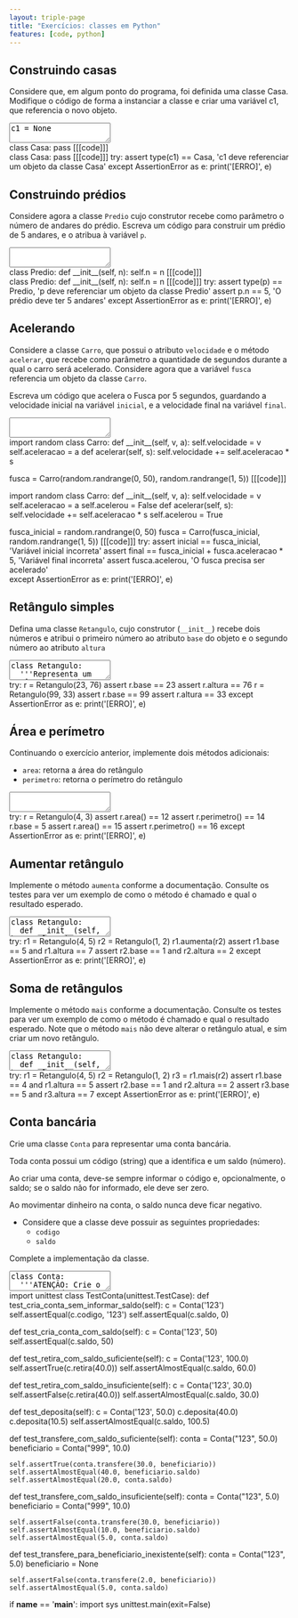 ```yaml
---
layout: triple-page
title: "Exercícios: classes em Python"
features: [code, python]
---
```


## Construindo casas

Considere que, em algum ponto do programa, foi definida uma classe Casa. Modifique o código de forma a instanciar a classe e criar uma variável c1, que referencia o novo objeto.

<textarea class="code lang-python">
c1 = None
</textarea>

<div class="runtemplate">
class Casa:
  pass
[[[code]]]
</div>

<div class="testcode">
class Casa:
  pass
[[[code]]]
try:
  assert type(c1) == Casa, 'c1 deve referenciar um objeto da classe Casa'
except AssertionError as e:
  print('[ERRO]', e)
</div>

## Construindo prédios

Considere agora a classe `Predio` cujo construtor recebe como parâmetro o número de andares do prédio. Escreva um código para construir um prédio de 5 andares, e o atribua à variável `p`.

<textarea class="code lang-python">
</textarea>

<div class="runtemplate">
class Predio:
  def __init__(self, n):
    self.n = n
[[[code]]]
</div>

<div class="testcode">
class Predio:
  def __init__(self, n):
    self.n = n
[[[code]]]
try:
  assert type(p) == Predio, 'p deve referenciar um objeto da classe Predio'
  assert p.n == 5, 'O prédio deve ter 5 andares'
except AssertionError as e:
  print('[ERRO]', e)
</div>

## Acelerando

Considere a classe `Carro`, que possui o atributo `velocidade` e o método `acelerar`, que recebe como parâmetro a quantidade de segundos durante a qual o carro será acelerado. Considere agora que a variável `fusca` referencia um objeto da classe `Carro`.

Escreva um código que acelera o Fusca por 5 segundos, guardando a velocidade inicial na variável `inicial`, e a velocidade final na variável `final`.

<textarea class="code lang-python">
</textarea>

<div class="runtemplate">
import random
class Carro:
  def __init__(self, v, a):
    self.velocidade = v
    self.aceleracao = a
  def acelerar(self, s):
    self.velocidade += self.aceleracao * s

fusca = Carro(random.randrange(0, 50), random.randrange(1, 5))
[[[code]]]
</div>

<div class="testcode">
import random
class Carro:
  def __init__(self, v, a):
    self.velocidade = v
    self.aceleracao = a
    self.acelerou = False
  def acelerar(self, s):
    self.velocidade += self.aceleracao * s
    self.acelerou = True

fusca_inicial = random.randrange(0, 50)
fusca = Carro(fusca_inicial, random.randrange(1, 5))
[[[code]]]
try:
  assert inicial == fusca_inicial, 'Variável inicial incorreta'
  assert final == fusca_inicial + fusca.aceleracao * 5, 'Variável final incorreta'
  assert fusca.acelerou, 'O fusca precisa ser acelerado'  
except AssertionError as e:
  print('[ERRO]', e)
</div>

## Retângulo simples

Defina uma classe `Retangulo`, cujo construtor (`__init__`) recebe dois números e atribui o primeiro número ao atributo `base` do objeto e o segundo número ao atributo `altura`

<textarea class="code lang-python">
class Retangulo:
  '''Representa um retângulo, com base e altura'''

  def __init__(self, b, a):
    '''
    Altera base e altura para os
    valores fornecidos como parâmetro
    '''
</textarea>

<div class="testcode">
try:  
  r = Retangulo(23, 76)
  assert r.base == 23
  assert r.altura == 76
  r = Retangulo(99, 33)
  assert r.base == 99
  assert r.altura == 33
except AssertionError as e:
  print('[ERRO]', e)
</div>

</textarea>

## Área e perímetro

Continuando o exercício anterior, implemente dois métodos adicionais:

- `area`: retorna a área do retângulo
- `perimetro`: retorna o perímetro do retângulo


<textarea class="code lang-python">
</textarea>

<div class="testcode">
try:
  r = Retangulo(4, 3)
  assert r.area() == 12
  assert r.perimetro() == 14
  r.base = 5
  assert r.area() == 15
  assert r.perimetro() == 16
except AssertionError as e:
  print('[ERRO]', e)
</div>

## Aumentar retângulo

Implemente o método `aumenta` conforme a documentação. Consulte os testes para ver um exemplo de como o método é chamado e qual o resultado esperado.

<textarea class="code lang-python">
class Retangulo:
  def __init__(self, base, altura):
    self.base = base
    self.altura = altura
  def aumenta(self, outro):
    '''
    Redimensiona este retângulo, cujas dimensões
    passam a ser a soma das suas dimensões originais
    com as dimensões de outro retângulo, passado
    como parâmetro
    '''

    
</textarea>

<div class="testcode">
try:
  r1 = Retangulo(4, 5)
  r2 = Retangulo(1, 2)
  r1.aumenta(r2)
  assert r1.base == 5 and r1.altura == 7
  assert r2.base == 1 and r2.altura == 2
except AssertionError as e:
  print('[ERRO]', e)
</div>

## Soma de retângulos

Implemente o método `mais` conforme a documentação. Consulte os testes para ver um exemplo de como o método é chamado e qual o resultado esperado. Note que o método `mais` não deve alterar o retângulo atual, e sim criar um novo retângulo.

<textarea class="code lang-python">
class Retangulo:
  def __init__(self, base, altura):
    self.base = base
    self.altura = altura
  def mais(self, outro):
    '''
    Retorna um novo retângulo, cujas dimensões são
    a soma das dimensões deste retângulo com as
    dimensões de outro retângulo, passado como
    parâmetro
    '''

</textarea>

<div class="testcode">
try:
  r1 = Retangulo(4, 5)
  r2 = Retangulo(1, 2)
  r3 = r1.mais(r2)
  assert r1.base == 4 and r1.altura == 5
  assert r2.base == 1 and r2.altura == 2
  assert r3.base == 5 and r3.altura == 7
except AssertionError as e:
  print('[ERRO]', e)
</div>

## Conta bancária

Crie uma classe `Conta` para representar uma conta bancária.

Toda conta possui um código (string) que a identifica e um saldo (número).

Ao criar uma conta, deve-se sempre informar o código e, opcionalmente, o saldo; se o saldo não for informado, ele deve ser zero.

Ao movimentar dinheiro na conta, o saldo nunca deve ficar negativo.

+ Considere que a classe deve possuir as seguintes propriedades:
  - `codigo`
  - `saldo`

Complete a implementação da classe.

<textarea class="code lang-python">
class Conta:
  '''ATENÇÃO: Crie o construtor da classe'''

  def deposita(self, quantia):
    '''
    Adiciona a quantia ao saldo da conta.
    :param quantia: quantia a ser depositada
    '''
  
  def retira(self, quantia):
    '''
    Subtrai a quantia do saldo da conta, a menos que o saldo seja insuficiente
    (isto é, menor que a quantia).
    :param quantia: quantia a ser retirada
    :return: `True` se a quantia foi retirada, `False` caso contrário
    '''
  
  def transfere(self, quantia, beneficiario):
    '''
    Transfere a quantia da conta atual para a conta do beneficiário,
    a menos que o saldo da conta atual seja insuficiente (ou ainda se
    o parâmetro `beneficiario` for `None`). 
    :param quantia: quantia a ser retirada
    :param beneficiario: conta do beneficiário
    :return: `True` se a transferência foi realizada, `False` caso contrário
    '''


</textarea>

<div class="testcode">
import unittest
class TestConta(unittest.TestCase):
  def test_cria_conta_sem_informar_saldo(self):
    c = Conta('123')
    self.assertEqual(c.codigo, '123')
    self.assertEqual(c.saldo, 0)

  def test_cria_conta_com_saldo(self):
    c = Conta('123', 50)
    self.assertEqual(c.saldo, 50)
  
  def test_retira_com_saldo_suficiente(self):
    c = Conta('123', 100.0)
    self.assertTrue(c.retira(40.0))
    self.assertAlmostEqual(c.saldo, 60.0)
  
  def test_retira_com_saldo_insuficiente(self):
    c = Conta('123', 30.0)
    self.assertFalse(c.retira(40.0))
    self.assertAlmostEqual(c.saldo, 30.0)

  def test_deposita(self):
    c = Conta('123', 50.0)
    c.deposita(40.0)
    c.deposita(10.5)
    self.assertAlmostEqual(c.saldo, 100.5)
  
  def test_transfere_com_saldo_suficiente(self):
    conta = Conta("123", 50.0)
    beneficiario = Conta("999", 10.0)
    
    self.assertTrue(conta.transfere(30.0, beneficiario))
    self.assertAlmostEqual(40.0, beneficiario.saldo)
    self.assertAlmostEqual(20.0, conta.saldo)

  def test_transfere_com_saldo_insuficiente(self):
    conta = Conta("123", 5.0)
    beneficiario = Conta("999", 10.0)
    
    self.assertFalse(conta.transfere(30.0, beneficiario))
    self.assertAlmostEqual(10.0, beneficiario.saldo)
    self.assertAlmostEqual(5.0, conta.saldo)

  
  def test_transfere_para_beneficiario_inexistente(self):
    conta = Conta("123", 5.0)
    beneficiario = None
    
    self.assertFalse(conta.transfere(2.0, beneficiario))
    self.assertAlmostEqual(5.0, conta.saldo)

if __name__ == '__main__':
  import sys
  unittest.main(exit=False)
</div>

